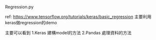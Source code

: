 
Regression.py

ref: https://www.tensorflow.org/tutorials/keras/basic_regression
主要利用keras做regression的demo

主要可以看到
1.Keras 建構model的方法
2.Pandas 處理資料的方法
